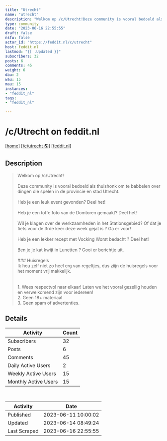 ```yaml
---
title: "Utrecht" 
name: "utrecht"
description: "Welkom op /c/Utrecht!Deze community is vooral bedoeld als thuishonk om te babbelen over dingen die spelen in de provincie en stad Utrecht. Heb je een leuk event gevonden? Deel het! Heb je een toffe foto van de Domtoren gemaakt? Deel het! Wil je klagen over de werkzaamheden in het Stationsgebied? Of dat je fiets voor de 3rde keer deze week gejat is ? Ga er voor! Heb je een lekker recept met Vocking Worst bedacht ? Deel het!Ben je je kat kwijt in Lunetten ? Gooi er berichtje uit.### Huisregels Ik hou zelf niet zo heel erg van regeltjes, dus ziijn de huisregels voor het moment vrij makkelijk.1. Wees respectvol naar elkaar! Laten we het vooral gezellig houden en verwelkomend zijn voor iedereen!2. Geen 18+ materiaal3. Geen spam of advertenties. "
type: community
date: "2023-06-16 22:55:55"
draft: false
nsfw: false
actor_id: "https://feddit.nl/c/utrecht"
host: feddit.nl
lastmod: "{[ .Updated }}"
subscribers: 32
posts: 6
comments: 45
weight: 6
dau: 2
wau: 15
mau: 15
instances:
- "feddit_nl"
tags: 
- "feddit_nl"

---
```


# /c/Utrecht on feddit.nl

[[home](/)]
[[/c/utrecht 🌎](https://feddit.nl/c/utrecht)]
[[feddit.nl](/instances/feddit_nl)]


## Description 

<blockquote class="description">
Welkom op /c/Utrecht!<br><br>Deze community is vooral bedoeld als thuishonk om te babbelen over dingen die spelen in de provincie en stad Utrecht. <br><br>Heb je een leuk event gevonden? Deel het! <br><br>Heb je een toffe foto van de Domtoren gemaakt? Deel het! <br><br>Wil je klagen over de werkzaamheden in het Stationsgebied? Of dat je fiets voor de 3rde keer deze week gejat is ? Ga er voor! <br><br>Heb je een lekker recept met Vocking Worst bedacht ? Deel het!<br><br>Ben je je kat kwijt in Lunetten ? Gooi er berichtje uit.<br><br>### Huisregels <br>Ik hou zelf niet zo heel erg van regeltjes, dus ziijn de huisregels voor het moment vrij makkelijk.<br><br><br>1. Wees respectvol naar elkaar! Laten we het vooral gezellig houden en verwelkomend zijn voor iedereen!<br>2. Geen 18+ materiaal<br>3. Geen spam of advertenties. 
</blockquote>


## Details

| Activity | Count  |
|----------------------|---|
| Subscribers          | 32 |
| Posts                | 6  |
| Comments             | 45  |
| Daily Active Users   | 2  |
| Weekly Active Users  | 15  |
| Monthly Active Users | 15  |

<br>

| Activity | Date |
|----------------------|---|
| Published            | 2023-06-11 10:00:02 |
| Updated              | 2023-06-14 08:49:24 |
| Last Scraped         | 2023-06-16 22:55:55 |
